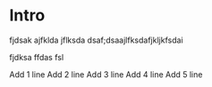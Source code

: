 # Intro

fjdsak
ajfklda jflksda
dsaf;dsaajlfksdafjkljkfsdai

fjdksa
ffdas
fsl

Add 1 line
Add 2 line
Add 3 line
Add 4 line
Add 5 line
